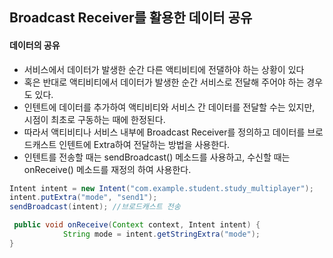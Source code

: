 ## Broadcast Receiver를 활용한 데이터 공유

#### 데이터의 공유

- 서비스에서 데이터가 발생한 순간 다른 액티비티에 전댈하야 하는 상황이 있다
- 혹은 반대로 액티비티에서 데이터가 발생한 순간 서비스로 전달해 주어야 하는 경우도 있다.
- 인텐트에 데이터를 추가하여 액티비티와 서비스 간 데이터를 전달할 수는 있지만, 시점이 최초로 구동하는 때에 한정된다.
- 따라서 액티비티나 서비스 내부에 Broadcast Receiver를 정의하고 데이터를 브로드캐스트 인텐트에 Extra하여 전달하는 방법을 사용한다.
- 인텐트를 전송할 때는 sendBroadcast() 메소드를 사용하고, 수신할 때는 onReceive() 메소드를 재정의 하여 사용한다.

```java
Intent intent = new Intent("com.example.student.study_multiplayer");
intent.putExtra("mode", "send1");
sendBroadcast(intent); //브로드캐스트 전송
```

```java
 public void onReceive(Context context, Intent intent) {
            String mode = intent.getStringExtra("mode");
}
```


